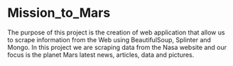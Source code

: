 # Mission_to_Mars

The purpose of this project is the creation of web application that allow us to scrape information from the Web using BeautifulSoup, Splinter and Mongo. In this project we are scraping data from the Nasa website and our focus is the planet Mars latest news, articles, data and pictures. 
